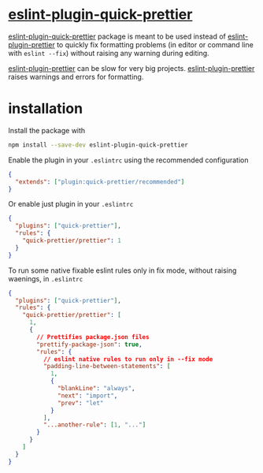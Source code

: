# [eslint-plugin-quick-prettier](https://github.com/SalvatorePreviti/eslint-plugin-quick-prettier)

[eslint-plugin-quick-prettier](https://github.com/SalvatorePreviti/eslint-plugin-quick-prettier) package is meant to be used instead of [eslint-plugin-prettier](https://github.com/prettier/eslint-plugin-prettier) to
quickly fix formatting problems (in editor or command line with `eslint --fix`) without raising any warning during editing.

[eslint-plugin-prettier](https://github.com/prettier/eslint-plugin-prettier) can be slow for very big projects.
[eslint-plugin-prettier](https://github.com/prettier/eslint-plugin-prettier) raises warnings and errors for formatting.

# installation

Install the package with

```sh
npm install --save-dev eslint-plugin-quick-prettier
```

Enable the plugin in your `.eslintrc` using the recommended configuration

```json
{
  "extends": ["plugin:quick-prettier/recommended"]
}
```

Or enable just plugin in your `.eslintrc`

```json
{
  "plugins": ["quick-prettier"],
  "rules": {
    "quick-prettier/prettier": 1
  }
}
```

To run some native fixable eslint rules only in fix mode, without raising waenings, in `.eslintrc`

```json
{
  "plugins": ["quick-prettier"],
  "rules": {
    "quick-prettier/prettier": [
      1,
      {
        // Prettifies package.json files
        "prettify-package-json": true,
        "rules": {
          // eslint native rules to run only in --fix mode
          "padding-line-between-statements": [
            1,
            {
              "blankLine": "always",
              "next": "import",
              "prev": "let"
            }
          ],
          "...another-rule": [1, "..."]
        }
      }
    ]
  }
}
```
